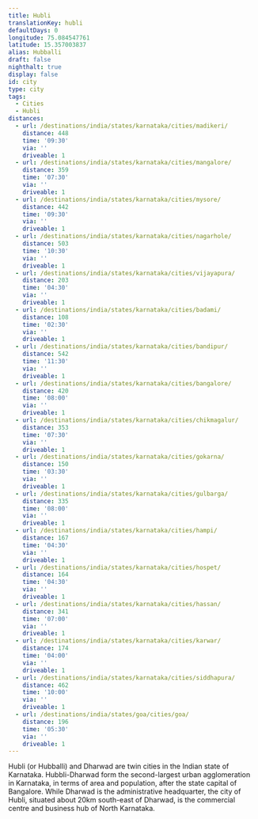 ```yaml
---
title: Hubli
translationKey: hubli
defaultDays: 0
longitude: 75.084547761
latitude: 15.357003837
alias: Hubballi
draft: false
nighthalt: true
display: false
id: city
type: city
tags:
  - Cities
  - Hubli
distances:
  - url: /destinations/india/states/karnataka/cities/madikeri/
    distance: 448
    time: '09:30'
    via: ''
    driveable: 1
  - url: /destinations/india/states/karnataka/cities/mangalore/
    distance: 359
    time: '07:30'
    via: ''
    driveable: 1
  - url: /destinations/india/states/karnataka/cities/mysore/
    distance: 442
    time: '09:30'
    via: ''
    driveable: 1
  - url: /destinations/india/states/karnataka/cities/nagarhole/
    distance: 503
    time: '10:30'
    via: ''
    driveable: 1
  - url: /destinations/india/states/karnataka/cities/vijayapura/
    distance: 203
    time: '04:30'
    via: ''
    driveable: 1
  - url: /destinations/india/states/karnataka/cities/badami/
    distance: 108
    time: '02:30'
    via: ''
    driveable: 1
  - url: /destinations/india/states/karnataka/cities/bandipur/
    distance: 542
    time: '11:30'
    via: ''
    driveable: 1
  - url: /destinations/india/states/karnataka/cities/bangalore/
    distance: 420
    time: '08:00'
    via: ''
    driveable: 1
  - url: /destinations/india/states/karnataka/cities/chikmagalur/
    distance: 353
    time: '07:30'
    via: ''
    driveable: 1
  - url: /destinations/india/states/karnataka/cities/gokarna/
    distance: 150
    time: '03:30'
    via: ''
    driveable: 1
  - url: /destinations/india/states/karnataka/cities/gulbarga/
    distance: 335
    time: '08:00'
    via: ''
    driveable: 1
  - url: /destinations/india/states/karnataka/cities/hampi/
    distance: 167
    time: '04:30'
    via: ''
    driveable: 1
  - url: /destinations/india/states/karnataka/cities/hospet/
    distance: 164
    time: '04:30'
    via: ''
    driveable: 1
  - url: /destinations/india/states/karnataka/cities/hassan/
    distance: 341
    time: '07:00'
    via: ''
    driveable: 1
  - url: /destinations/india/states/karnataka/cities/karwar/
    distance: 174
    time: '04:00'
    via: ''
    driveable: 1
  - url: /destinations/india/states/karnataka/cities/siddhapura/
    distance: 462
    time: '10:00'
    via: ''
    driveable: 1
  - url: /destinations/india/states/goa/cities/goa/
    distance: 196
    time: '05:30'
    via: ''
    driveable: 1
---
```
























































































































Hubli (or Hubballi) and Dharwad are twin cities in the Indian state of Karnataka. Hubbli-Dharwad form the second-largest urban agglomeration in Karnataka, in terms of area and population, after the state capital of Bangalore. While Dharwad is the administrative headquarter, the city of Hubli, situated about 20km south-east of Dharwad, is the commercial centre and business hub of North Karnataka.